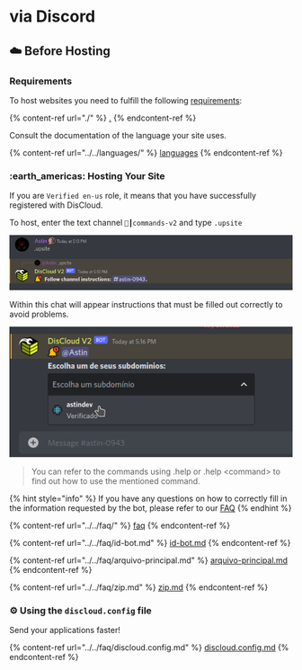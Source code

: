 # via Discord

## :cloud: Before Hosting

### Requirements

To host websites you need to fulfill the following [requirements](./#requirements):

{% content-ref url="./" %}
[.](./)
{% endcontent-ref %}

Consult the documentation of the language your site uses.

{% content-ref url="../../languages/" %}
[languages](../../languages/)
{% endcontent-ref %}

### :earth\_americas: Hosting Your Site

If you are `Verified en-us` role, it means that you have successfully registered with DisCloud.

To host, enter the text channel `🤎┃commands-v2` and type `.upsite`

![](../../../.gitbook/assets/upsite.png)

Within this chat will appear instructions that must be filled out correctly to avoid problems.

![](../../../.gitbook/assets/escolhendo-subdominio.png)

> You can refer to the commands using .help or .help \<command> to find out how to use the mentioned command.

{% hint style="info" %}
If you have any questions on how to correctly fill in the information requested by the bot, please refer to our [FAQ](../../faq/)
{% endhint %}

{% content-ref url="../../faq/" %}
[faq](../../faq/)
{% endcontent-ref %}

{% content-ref url="../../faq/id-bot.md" %}
[id-bot.md](../../faq/id-bot.md)
{% endcontent-ref %}

{% content-ref url="../../faq/arquivo-principal.md" %}
[arquivo-principal.md](../../faq/arquivo-principal.md)
{% endcontent-ref %}

{% content-ref url="../../faq/zip.md" %}
[zip.md](../../faq/zip.md)
{% endcontent-ref %}

### :gear: Using the `discloud.config` file

Send your applications faster!

{% content-ref url="../../faq/discloud.config.md" %}
[discloud.config.md](../../faq/discloud.config.md)
{% endcontent-ref %}
